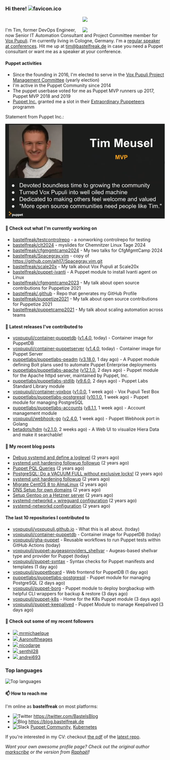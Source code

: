 ### Hi there! ![favicon.ico](https://raw.githubusercontent.com/bastelfreak/bastelfreak/master/favicon.ico)

<p align="center">
  <a href="https://github.com/ryo-ma/github-profile-trophy"><img src="https://github-profile-trophy.vercel.app/?username=bastelfreak&theme=darkhub&margin-w=15&margin-h=15&no-frame=true&column=5"/></a>
</p>

<img align="right" src="https://avatars.githubusercontent.com/bastelfreak" width="260">

I'm Tim, former DevOps Engineer, now Senior IT Automation Consultant and Project
Committee member for [Vox Pupuli](https://voxpupuli.org).
I'm currently living in Cologne, Germany. I'm a
[regular speaker at conferences](https://github.com/bastelfreak/talks#collection-of-talks-proposals-and-related-stuff).
Hit me up at [tim@bastelfreak.de](mailto:tim@bastelfeak.de) in case you need a
Puppet consultant or want me as a speaker at your conference.

#### Puppet activities

* Since the founding in 2016, I'm elected to serve in the [Vox Pupuli Project Management Committee](https://voxpupuli.org/blog/2016/10/12/pmc-election-results/) (yearly election)
* I'm active in the Puppet Community since 2014
* The puppet userbase voted for me as Puppet MVP runners up 2017, Puppet MVP 2018 and 2019
* [Puppet Inc.](https://puppet.com) granted me a slot in their [Extraordinary Puppeteers](https://puppet-champions.github.io/profiles.html) programm

Statement from Puppet Inc.:

![mvp statement](https://raw.githubusercontent.com/bastelfreak/bastelfreak/master/MVP.png)

#### 🌱 Check out what I'm currently working on


- [bastelfreak/testcontrolrepo](https://github.com/bastelfreak/testcontrolrepo) - a nonworking controlrepo for testing
- [bastelfreak/clt2024](https://github.com/bastelfreak/clt2024) - myslides for Chemnitzer Linux Tage 2024
- [bastelfreak/cfgmgmtcamp2024](https://github.com/bastelfreak/cfgmgmtcamp2024) - My two talks for CfgMgmtCamp 2024
- [bastelfreak/Spacegray.vim](https://github.com/bastelfreak/Spacegray.vim) - copy of https://github.com/ajh17/Spacegray.vim.git
- [bastelfreak/scale20x](https://github.com/bastelfreak/scale20x) - My talk about Vox Pupuli at Scale20x
- [bastelfreak/puppet-ivanti](https://github.com/bastelfreak/puppet-ivanti) - A Puppet module to install Ivanti agent on Linux
- [bastelfreak/cfgmgmtcamp2023](https://github.com/bastelfreak/cfgmgmtcamp2023) - My talk about open source contributions for Puppetize 2021
- [bastelfreak/.github](https://github.com/bastelfreak/.github) - Repo that generates my GitHub Profile
- [bastelfreak/puppetize2021](https://github.com/bastelfreak/puppetize2021) - My talk about open source contributions for Puppetize 2021
- [bastelfreak/puppetcamp2021](https://github.com/bastelfreak/puppetcamp2021) - My talk about scaling automation across teams

#### 🔭 Latest releases I've contributed to


- [voxpupuli/container-puppetdb](https://github.com/voxpupuli/container-puppetdb) ([v1.4.0](https://github.com/voxpupuli/container-puppetdb/releases/tag/v1.4.0), today) - Container image for PuppetDB
- [voxpupuli/container-puppetserver](https://github.com/voxpupuli/container-puppetserver) ([v1.4.0](https://github.com/voxpupuli/container-puppetserver/releases/tag/v1.4.0), today) - Container image for Puppet Server
- [puppetlabs/puppetlabs-peadm](https://github.com/puppetlabs/puppetlabs-peadm) ([v3.18.0](https://github.com/puppetlabs/puppetlabs-peadm/releases/tag/v3.18.0), 1 day ago) - A Puppet module defining Bolt plans used to automate Puppet Enterprise deployments
- [puppetlabs/puppetlabs-apache](https://github.com/puppetlabs/puppetlabs-apache) ([v12.1.0](https://github.com/puppetlabs/puppetlabs-apache/releases/tag/v12.1.0), 2 days ago) - Puppet module for the Apache httpd server, maintained by Puppet, Inc. 
- [puppetlabs/puppetlabs-stdlib](https://github.com/puppetlabs/puppetlabs-stdlib) ([v9.6.0](https://github.com/puppetlabs/puppetlabs-stdlib/releases/tag/v9.6.0), 2 days ago) - Puppet Labs Standard Library module
- [voxpupuli/container-voxbox](https://github.com/voxpupuli/container-voxbox) ([v1.0.0](https://github.com/voxpupuli/container-voxbox/releases/tag/v1.0.0), 1 week ago) - Vox Pupuli Test Box
- [puppetlabs/puppetlabs-postgresql](https://github.com/puppetlabs/puppetlabs-postgresql) ([v10.1.0](https://github.com/puppetlabs/puppetlabs-postgresql/releases/tag/v10.1.0), 1 week ago) - Puppet module for managing PostgreSQL
- [puppetlabs/puppetlabs-accounts](https://github.com/puppetlabs/puppetlabs-accounts) ([v8.1.1](https://github.com/puppetlabs/puppetlabs-accounts/releases/tag/v8.1.1), 1 week ago) - Account management module
- [voxpupuli/webhook-go](https://github.com/voxpupuli/webhook-go) ([v2.4.0](https://github.com/voxpupuli/webhook-go/releases/tag/v2.4.0), 1 week ago) - Puppet Webhook port in Golang
- [betadots/hdm](https://github.com/betadots/hdm) ([v2.1.0](https://github.com/betadots/hdm/releases/tag/v2.1.0), 2 weeks ago) - A Web UI to visualize Hiera Data and make it searchable!

#### 📜 My recent blog posts


- [Debug systemd and define a loglevel](https://blog.bastelfreak.de/2022/02/debug-systemd-and-define-a-loglevel/) (2 years ago)
- [systemd unit hardening followup followup](https://blog.bastelfreak.de/2022/01/systemd-unit-hardening-followup-followup/) (2 years ago)
- [Puppet PQL Queries](https://blog.bastelfreak.de/2022/01/puppet-pql-queries/) (2 years ago)
- [PostgreSQL: Do a VACUUM FULL without exclusive locks!](https://blog.bastelfreak.de/2022/01/postgresql-do-a-vacuum-full-without-exclusive-locks/) (2 years ago)
- [systemd unit hardening followup](https://blog.bastelfreak.de/2022/01/systemd-unit-hardening-followup/) (2 years ago)
- [Migrate CentOS 8 to AlmaLinux](https://blog.bastelfreak.de/2022/01/migrate-centos-8-to-almalinux/) (2 years ago)
- [DNS Setup for own domains](https://blog.bastelfreak.de/2022/01/dns-setup-for-own-domains/) (2 years ago)
- [Setup Gentoo on a Hetzner server](https://blog.bastelfreak.de/2022/01/setup-gentoo-on-a-hetzner-server/) (2 years ago)
- [systemd-networkd &#43; wireguard configuration](https://blog.bastelfreak.de/2022/01/systemd-networkd-wireguard-configuration/) (2 years ago)
- [systemd-networkd configuration](https://blog.bastelfreak.de/2022/01/systemd-networkd-configuration/) (2 years ago)

#### The last 10 repositories I contributed to


- [voxpupuli/voxpupuli.github.io](https://github.com/voxpupuli/voxpupuli.github.io) - What this is all about. (today)
- [voxpupuli/container-puppetdb](https://github.com/voxpupuli/container-puppetdb) - Container image for PuppetDB (today)
- [voxpupuli/gha-puppet](https://github.com/voxpupuli/gha-puppet) - Reusable workflows to run Puppet tests within GitHub Actions (today)
- [voxpupuli/puppet-augeasproviders_shellvar](https://github.com/voxpupuli/puppet-augeasproviders_shellvar) - Augeas-based shellvar type and provider for Puppet (today)
- [voxpupuli/puppet-syntax](https://github.com/voxpupuli/puppet-syntax) - Syntax checks for Puppet manifests and templates (1 day ago)
- [voxpupuli/puppetboard](https://github.com/voxpupuli/puppetboard) - Web frontend for PuppetDB (1 day ago)
- [puppetlabs/puppetlabs-postgresql](https://github.com/puppetlabs/puppetlabs-postgresql) - Puppet module for managing PostgreSQL (2 days ago)
- [voxpupuli/puppet-borg](https://github.com/voxpupuli/puppet-borg) - Puppet module to deploy borgbackup with helpful CLI wrappers for backup &amp; restore (3 days ago)
- [voxpupuli/puppet-k8s](https://github.com/voxpupuli/puppet-k8s) - Home for the K8s Puppet module (3 days ago)
- [voxpupuli/puppet-keepalived](https://github.com/voxpupuli/puppet-keepalived) - Puppet Module to manage Keepalived (3 days ago)

#### 👥 Check out some of my recent followers


- [<img src="https://avatars.githubusercontent.com/u/129240033?u=fe3c4c597ebe772ad803d7f47591f4fe093f111d&amp;v=4" height="20"/> mrmichaelque](https://github.com/mrmichaelque)
- [<img src="https://avatars.githubusercontent.com/u/23338994?u=f7bd8b8fb1b99a76cc89737f108500e6ae6f5798&amp;v=4" height="20"/> Aaronoftheages](https://github.com/Aaronoftheages)
- [<img src="https://avatars.githubusercontent.com/u/43711429?u=6c38b42f625071a01150df1a962ae02382b442a8&amp;v=4" height="20"/> nicodarge](https://github.com/nicodarge)
- [<img src="https://avatars.githubusercontent.com/u/43463187?v=4" height="20"/> senthil28](https://github.com/senthil28)
- [<img src="https://avatars.githubusercontent.com/u/18531667?v=4" height="20"/> andrei693](https://github.com/andrei693)

### Top languages

![Top languages](https://github-readme-stats.vercel.app/api/top-langs/?username=bastelfreak&hide_title=true)

#### 📫 How to reach me

I'm online as **bastelfreak** on most platforms:

- <img src="https://raw.githubusercontent.com/FortAwesome/Font-Awesome/master/svgs/brands/twitter.svg" width="20" alt="Twitter" /> https://twitter.com/BastelsBlog
- <img src="https://raw.githubusercontent.com/FortAwesome/Font-Awesome/master/svgs/brands/wordpress.svg" width="20" alt="Blog" /> https://blog.bastelfreak.de
- <img src="https://raw.githubusercontent.com/FortAwesome/Font-Awesome/master/svgs/brands/slack.svg" width="20" alt="Slack" /> [Puppet Community](https://slack.puppet.com/), [Kubernetes](https://slack.k8s.io/)

If you're interested in my CV: checkout [the pdf](https://github.com/bastelfreak/cv/raw/master/content-en.pdf) of the [latext repo](https://github.com/bastelfreak/cv#readme).

*Want your own awesome profile page? Check out the original author [markscribe](https://github.com/muesli/markscribe) or the version from [Raphaël](https://github.com/raphink/raphink#hi-there-)!*
